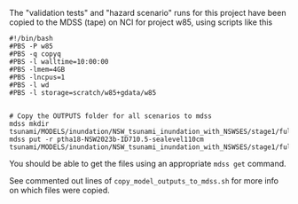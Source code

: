 The "validation tests" and "hazard scenario" runs for this project have been copied to the MDSS (tape) on NCI for project w85, using scripts like this 
```
#!/bin/bash
#PBS -P w85
#PBS -q copyq
#PBS -l walltime=10:00:00
#PBS -lmem=4GB
#PBS -lncpus=1
#PBS -l wd
#PBS -l storage=scratch/w85+gdata/w85


# Copy the OUTPUTS folder for all scenarios to mdss
mdss mkdir tsunami/MODELS/inundation/NSW_tsunami_inundation_with_NSWSES/stage1/full_coast/swals/OUTPUTS/
mdss put -r ptha18-NSW2023b-ID710.5-sealevel110cm tsunami/MODELS/inundation/NSW_tsunami_inundation_with_NSWSES/stage1/full_coast/swals/OUTPUTS/
```

You should be able to get the files using an appropriate `mdss get` command.

See commented out lines of `copy_model_outputs_to_mdss.sh` for more info on which files were copied.
